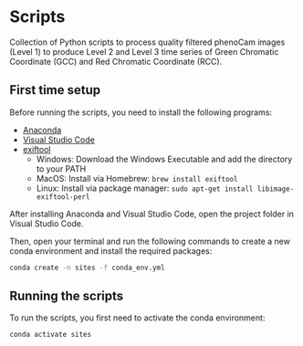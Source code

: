 # Scripts

Collection of Python scripts to process quality filtered phenoCam images (Level 1) to produce Level 2 and Level 3 time series of Green Chromatic Coordinate (GCC) and Red Chromatic Coordinate (RCC).

## First time setup

Before running the scripts, you need to install the following programs:

- [Anaconda](https://www.anaconda.com/download)
- [Visual Studio Code](https://code.visualstudio.com/download)
- [exiftool](https://exiftool.org/install.html)
    - Windows: Download the Windows Executable and add the directory to your PATH
    - MacOS: Install via Homebrew: `brew install exiftool`
    - Linux: Install via package manager: `sudo apt-get install libimage-exiftool-perl`

After installing Anaconda and Visual Studio Code, open the project folder in Visual Studio Code.

Then, open your terminal and run the following commands to create a new conda environment and install the required packages:

```bash
conda create -n sites -f conda_env.yml
```

## Running the scripts

To run the scripts, you first need to activate the conda environment:

```bash
conda activate sites
```
